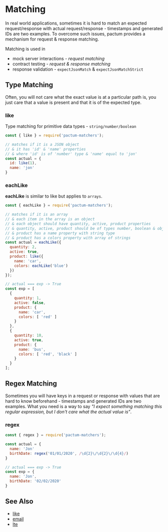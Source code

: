 # Matching

In real world applications, sometimes it is hard to match an expected request/response with actual request/response - timestamps and generated IDs are two examples. To overcome such issues, pactum provides a mechanism for request & response matching.

Matching is used in

- mock server interactions - *request matching*
- contract testing - *request & response matching*
- response validation - `expectJsonMatch` & `expectJsonMatchStrict`

## Type Matching

Often, you will not care what the exact value is at a particular path is, you just care that a value is present and that it is of the expected type.

### like

Type matching for primitive data types - `string/number/boolean`

```js
const { like } = require('pactum-matchers');

// matches if it is a JSON object
// & it has 'id' & 'name' properties 
// & where 'id' is of 'number' type & 'name' equal to 'jon'
const actual = {
  id: like(1),
  name: 'jon'
}
```

### eachLike

**eachLike** is similar to like but applies to `arrays`.

```js
const { eachLike } = require('pactum-matchers');

// matches if it is an array 
// & each item in the array is an object
// & each object should have quantity, active, product properties
// & quantity, active, product should be of types number, boolean & object
// & product has a name property with string type
// & product has a colors property with array of strings
const actual = eachLike({
  quantity: 2,
  active: true,
  product: like({
    name: 'car',
    colors: eachLike('blue')
  })
});

// actual === exp -> True
const exp = [
  {
    quantity: 1,
    active: false,
    product: {
      name: 'car',
      colors: [ 'red' ]
    }
  },
  {
    quantity: 10,
    active: true,
    product: {
      name: 'bus',
      colors: [ 'red', 'black' ]
    }
  }
];
```

## Regex Matching

Sometimes you will have keys in a request or response with values that are hard to know beforehand - timestamps and generated IDs are two examples. What you need is a way to say *"I expect something matching this regular expression, but I don't care what the actual value is"*.

### regex

```js
const { regex } = require('pactum-matchers');

const actual = {
  name: 'Jon'
  birthDate: regex('01/01/2020', /\d{2}\/\d{2}\/\d{4}/)
}

// actual === exp -> True
const exp = {
  name: 'Jon',
  birthDate: '02/02/2020'
}
```

## See Also

- [like](/api/matching/like)
- [email](/api/matching/email)
- [lte](/api/matching/lte)